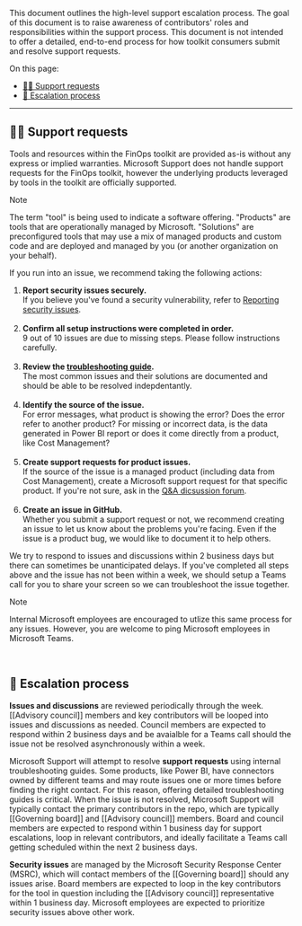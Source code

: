 <!-- markdownlint-disable MD041 -->

This document outlines the high-level support escalation process. The goal of this document is to raise awareness of contributors' roles and responsibilities within the support process. This document is not intended to offer a detailed, end-to-end process for how toolkit consumers submit and resolve support requests.

On this page:

- [🙋‍♀️ Support requests](#-support-requests)
- [🔎 Escalation process](#-escalation-process)

---

## 🙋‍♀️ Support requests

Tools and resources within the FinOps toolkit are provided as-is without any express or implied warranties. Microsoft Support does not handle support requests for the FinOps toolkit, however the underlying products leveraged by tools in the toolkit are officially supported.

> [!NOTE]
> The term "tool" is being used to indicate a software offering. "Products" are tools that are operationally managed by Microsoft. "Solutions" are preconfigured tools that may use a mix of managed products and custom code and are deployed and managed by you (or another organization on your behalf).

If you run into an issue, we recommend taking the following actions:

1. **Report security issues securely.**<br>If you believe you've found a security vulnerability, refer to [Reporting security issues](https://github.com/microsoft/finops-toolkit/blob/dev/SECURITY.md).<br>&nbsp;
2. **Confirm all setup instructions were completed in order.**<br>9 out of 10 issues are due to missing steps. Please follow instructions carefully.<br>&nbsp;
3. **Review the [troubleshooting guide](https://aka.ms/ftk/trouble).**<br>The most common issues and their solutions are documented and should be able to be resolved indepdentantly.<br>&nbsp;
4. **Identify the source of the issue.**<br>For error messages, what product is showing the error? Does the error refer to another product? For missing or incorrect data, is the data generated in Power BI report or does it come directly from a product, like Cost Management?<br>&nbsp;
5. **Create support requests for product issues.**<br>If the source of the issue is a managed product (including data from Cost Management), create a Microsoft support request for that specific product. If you're not sure, ask in the [Q&A dicsussion forum](https://github.com/microsoft/finops-toolkit/discussions/categories/q-a).<br>&nbsp;
6. **Create an issue in GitHub.**<br>Whether you submit a support request or not, we recommend creating an issue to let us know about the problems you're facing. Even if the issue is a product bug, we would like to document it to help others.

We try to respond to issues and discussions within 2 business days but there can sometimes be unanticipated delays. If you've completed all steps above and the issue has not been within a week, we should setup a Teams call for you to share your screen so we can troubleshoot the issue together.

> [!NOTE]
> Internal Microsoft employees are encouraged to utlize this same process for any issues. However, you are welcome to ping Microsoft employees in Microsoft Teams.

<br>

## 🔎 Escalation process

**Issues and discussions** are reviewed periodically through the week. [[Advisory council]] members and key contributors will be looped into issues and discussions as needed. Council members are expected to respond within 2 business days and be avaialble for a Teams call should the issue not be resolved asynchronously within a week.

Microsoft Support will attempt to resolve **support requests** using internal troubleshooting guides. Some products, like Power BI, have connectors owned by different teams and may route issues one or more times before finding the right contact. For this reason, offering detailed troubleshooting guides is critical. When the issue is not resolved, Microsoft Support will typically contact the primary contributors in the repo, which are typically [[Governing board]] and [[Advisory council]] members. Board and council members are expected to respond within 1 business day for support escalations, loop in relevant contributors, and ideally facilitate a Teams call getting scheduled within the next 2 business days.

**Security issues** are managed by the Microsoft Security Response Center (MSRC), which will contact members of the [[Governing board]] should any issues arise. Board members are expected to loop in the key contributors for the tool in question including the [[Advisory council]] representative within 1 business day. Microsoft employees are expected to prioritize security issues above other work.

<br>
